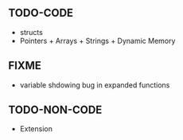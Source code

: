 ## TODO-CODE
* structs
* Pointers + Arrays + Strings + Dynamic Memory

## FIXME
* variable shdowing bug in expanded functions

## TODO-NON-CODE
* Extension
